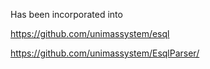 Has been incorporated into 

https://github.com/unimassystem/esql

https://github.com/unimassystem/EsqlParser/
